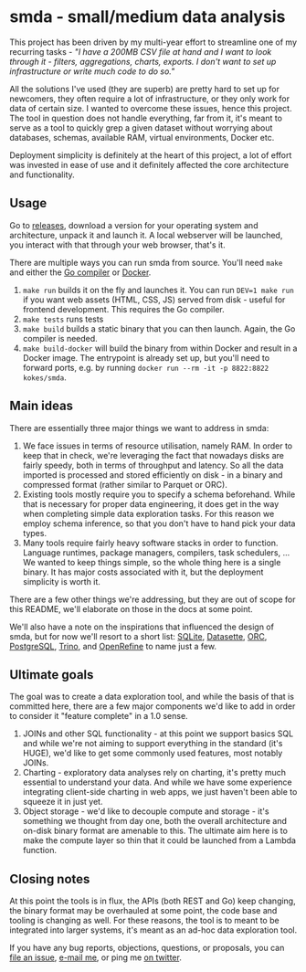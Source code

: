 # smda - small/medium data analysis

This project has been driven by my multi-year effort to streamline one of my recurring tasks - _"I have a 200MB CSV file at hand and I want to look through it - filters, aggregations, charts, exports. I don't want to set up infrastructure or write much code to do so."_

All the solutions I've used (they are superb) are pretty hard to set up for newcomers, they often require a lot of infrastructure, or they only work for data of certain size. I wanted to overcome these issues, hence this project. The tool in question does not handle everything, far from it, it's meant to serve as a tool to quickly grep a given dataset without worrying about databases, schemas, available RAM, virtual environments, Docker etc.

Deployment simplicity is definitely at the heart of this project, a lot of effort was invested in ease of use and it definitely affected the core architecture and functionality. 

## Usage

Go to [releases](https://github.com/kokes/smda/releases), download a version for your operating system and architecture, unpack it and launch it. A local webserver will be launched, you interact with that through your web browser, that's it.

There are multiple ways you can run smda from source. You'll need `make` and either the [Go compiler](https://golang.org/) or [Docker](https://www.docker.com/).

1. `make run` builds it on the fly and launches it. You can run `DEV=1 make run` if you want web assets (HTML, CSS, JS) served from disk - useful for frontend development. This requires the Go compiler.
2. `make tests` runs tests
3. `make build` builds a static binary that you can then launch. Again, the Go compiler is needed.
4. `make build-docker` will build the binary from within Docker and result in a Docker image. The entrypoint is already set up, but you'll need to forward ports, e.g. by running `docker run --rm -it -p 8822:8822 kokes/smda`.

## Main ideas

There are essentially three major things we want to address in smda:

1. We face issues in terms of resource utilisation, namely RAM. In order to keep that in check, we're leveraging the fact that nowadays disks are fairly speedy, both in terms of throughput and latency. So all the data imported is processed and stored efficiently on disk - in a binary and compressed format (rather similar to Parquet or ORC).
2. Existing tools mostly require you to specify a schema beforehand. While that is necessary for proper data engineering, it does get in the way when completing simple data exploration tasks. For this reason we employ schema inference, so that you don't have to hand pick your data types.
3. Many tools require fairly heavy software stacks in order to function. Language runtimes, package managers, compilers, task schedulers, ... We wanted to keep things simple, so the whole thing here is a single binary. It has major costs associated with it, but the deployment simplicity is worth it.

There are a few other things we're addressing, but they are out of scope for this README, we'll elaborate on those in the docs at some point.

We'll also have a note on the inspirations that influenced the design of smda, but for now we'll resort to a short list: [SQLite](https://www.sqlite.org/index.html), [Datasette](https://datasette.io/), [ORC](https://en.wikipedia.org/wiki/Apache_ORC), [PostgreSQL](https://www.postgresql.org/), [Trino](https://trino.io/), and [OpenRefine](https://openrefine.org/) to name just a few.

## Ultimate goals

The goal was to create a data exploration tool, and while the basis of that is committed here, there are a few major components we'd like to add in order to consider it "feature complete" in a 1.0 sense.

1. JOINs and other SQL functionality - at this point we support basics SQL and while we're not aiming to support everything in the standard (it's HUGE), we'd like to get some commonly used features, most notably JOINs.
2. Charting - exploratory data analyses rely on charting, it's pretty much essential to understand your data. And while we have some experience integrating client-side charting in web apps, we just haven't been able to squeeze it in just yet.
3. Object storage - we'd like to decouple compute and storage - it's something we thought from day one, both the overall architecture and on-disk binary format are amenable to this. The ultimate aim here is to make the compute layer so thin that it could be launched from a Lambda function.


## Closing notes

At this point the tools is in flux, the APIs (both REST and Go) keep changing, the binary format may be overhauled at some point, the code base and tooling is changing as well. For these reasons, the tool is to meant to be integrated into larger systems, it's meant as an ad-hoc data exploration tool.

If you have any bug reports, objections, questions, or proposals, you can [file an issue](https://github.com/kokes/smda/issues), [e-mail me](mailto:ondrej.kokes@gmail.com), or ping me [on twitter](https://twitter.com/pndrej).
